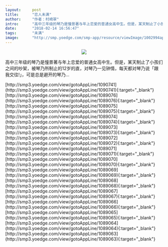 ```yaml
---
layout:     post
title:      "恋人未满"
author:     "作者：村崎翠"
intro:      "高中三年级的琴乃是憧景著与年上恋爱的普通女高中生。但是，某天制止了小孩们之间的吵架，被琴乃所制止的12岁的直，对琴乃一见钟情，每天都对琴乃说「跟我交往!」，可是总是避开的琴乃..."
date:       "2018-02-14 16:56:47"
tags:       "未满"
image:      "http://smp.yoedge.com/smp-app/resource/viewImage/1002994appline.png"
---
```

<div style="text-align: center">
<p><img src="http://smp.yoedge.com/smp-app/resource/viewImage/1002994appline.png"/></p>
</div>
<p class="post-meta">
<span>高中三年级的琴乃是憧景著与年上恋爱的普通女高中生。但是，某天制止了小孩们之间的吵架，被琴乃所制止的12岁的直，对琴乃一见钟情，每天都对琴乃说「跟我交往!」，可是总是避开的琴乃...</span>
</p>
[http://smp3.yoedge.com/view/gotoAppLine/1090741](http://smp3.yoedge.com/view/gotoAppLine/1090741){:target="_blank"}
[http://smp3.yoedge.com/view/gotoAppLine/1089076](http://smp3.yoedge.com/view/gotoAppLine/1089076){:target="_blank"}
[http://smp3.yoedge.com/view/gotoAppLine/1089075](http://smp3.yoedge.com/view/gotoAppLine/1089075){:target="_blank"}
[http://smp3.yoedge.com/view/gotoAppLine/1089074](http://smp3.yoedge.com/view/gotoAppLine/1089074){:target="_blank"}
[http://smp3.yoedge.com/view/gotoAppLine/1089073](http://smp3.yoedge.com/view/gotoAppLine/1089073){:target="_blank"}
[http://smp3.yoedge.com/view/gotoAppLine/1089072](http://smp3.yoedge.com/view/gotoAppLine/1089072){:target="_blank"}
[http://smp3.yoedge.com/view/gotoAppLine/1089071](http://smp3.yoedge.com/view/gotoAppLine/1089071){:target="_blank"}
[http://smp3.yoedge.com/view/gotoAppLine/1089070](http://smp3.yoedge.com/view/gotoAppLine/1089070){:target="_blank"}
[http://smp3.yoedge.com/view/gotoAppLine/1089069](http://smp3.yoedge.com/view/gotoAppLine/1089069){:target="_blank"}
[http://smp3.yoedge.com/view/gotoAppLine/1089068](http://smp3.yoedge.com/view/gotoAppLine/1089068){:target="_blank"}
[http://smp3.yoedge.com/view/gotoAppLine/1089067](http://smp3.yoedge.com/view/gotoAppLine/1089067){:target="_blank"}
[http://smp3.yoedge.com/view/gotoAppLine/1089066](http://smp3.yoedge.com/view/gotoAppLine/1089066){:target="_blank"}
[http://smp3.yoedge.com/view/gotoAppLine/1089065](http://smp3.yoedge.com/view/gotoAppLine/1089065){:target="_blank"}
[http://smp3.yoedge.com/view/gotoAppLine/1089064](http://smp3.yoedge.com/view/gotoAppLine/1089064){:target="_blank"}
[http://smp3.yoedge.com/view/gotoAppLine/1089063](http://smp3.yoedge.com/view/gotoAppLine/1089063){:target="_blank"}


